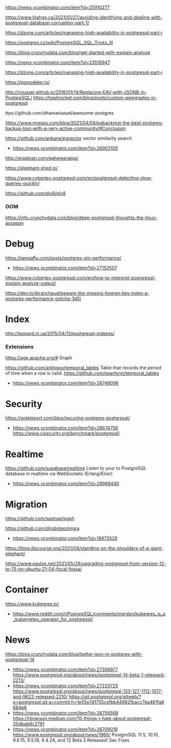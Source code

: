 https://news.ycombinator.com/item?id=25910277

https://www.highgo.ca/2021/01/27/avoiding-identifying-and-dealing-with-postgresql-database-corruption-part-1/

https://dzone.com/articles/managing-high-availability-in-postgresql-part-i

https://postgres.cz/wiki/PostgreSQL_SQL_Tricks_III

https://blog.crunchydata.com/blog/get-started-with-explain-analyze

https://news.ycombinator.com/item?id=23516947

https://dzone.com/articles/managing-high-availability-in-postgresql-part-i

https://pgmodeler.io/

http://coussej.github.io/2016/01/14/Replacing-EAV-with-JSONB-in-PostgreSQL/
https://hashrocket.com/blog/posts/custom-aggregates-in-postgresql

ttps://github.com/dhamaniasad/awesome-postgres

https://www.migops.com/blog/2021/04/09/pgbackrest-the-best-postgres-backup-tool-with-a-very-active-community/#Conclusion

https://github.com/ankane/pgvector vector similarity search
* https://news.ycombinator.com/item?id=26903105

http://eradman.com/ephemeralpg/

https://elephant-shed.io/

https://www.cybertec-postgresql.com/en/postgresql-detecting-slow-queries-quickly/

https://github.com/plv8/plv8

### OOM
https://info.crunchydata.com/blog/deep-postgresql-thoughts-the-linux-assassin

# Debug
https://iamsafts.com/posts/postgres-gin-performance/
* https://news.ycombinator.com/item?id=27152507

https://www.cybertec-postgresql.com/en/how-to-interpret-postgresql-explain-analyze-output/

https://dev.to/jbranchaud/beware-the-missing-foreign-key-index-a-postgres-performance-gotcha-3d5i

# Index
http://leopard.in.ua/2015/04/13/postgresql-indexes/

### Extensions
https://age.apache.org/# Graph

https://github.com/arkhipov/temporal_tables Table that records the period of time when a row is valid.
https://github.com/nearform/temporal_tables
* https://news.ycombinator.com/item?id=26748096

# Security
https://goteleport.com/blog/securing-postgres-postgresql/
* https://news.ycombinator.com/item?id=26674756
https://www.cisecurity.org/benchmark/postgresql/
  
# Realtime
https://github.com/supabase/realtime Listen to your to PostgreSQL database in realtime via WebSockets (Erlang/Elixir)
* https://news.ycombinator.com/item?id=26968449

# Migration
https://github.com/sastraxi/pgsh

https://github.com/djrobstep/migra
* https://news.ycombinator.com/item?id=16673526

https://blog.discourse.org/2021/04/standing-on-the-shoulders-of-a-giant-elephant/

https://www.paulox.net/2021/05/28/upgrading-postgresql-from-version-12-to-13-on-ubuntu-21-04-focal-fossa/

# Container
https://www.kubegres.io/
* https://www.reddit.com/r/PostgreSQL/comments/mqrsbn/kubegres_is_a_kubernetes_operator_for_postgresql/

# News
https://blog.crunchydata.com/blog/better-json-in-postgres-with-postgresql-14
* https://news.ycombinator.com/item?id=27358977
https://www.postgresql.org/about/news/postgresql-14-beta-1-released-2213/
* https://news.ycombinator.com/item?id=27220725
https://www.postgresql.org/about/news/postgresql-133-127-1112-1017-and-9622-released-2210/
https://git.postgresql.org/gitweb/?p=postgresql.git;a=commit;h=1e55e7d1755cefbb44982fbacc7da461fa8684e6
* https://news.ycombinator.com/item?id=26756568
https://rbranson.medium.com/10-things-i-hate-about-postgresql-20dbab8c2791
* https://news.ycombinator.com/item?id=26709019
https://www.postgresql.org/about/news/1960/ PostgreSQL 11.5, 10.10, 9.6.15, 9.5.19, 9.4.24, and 12 Beta 3 Released! Sec Fixes
